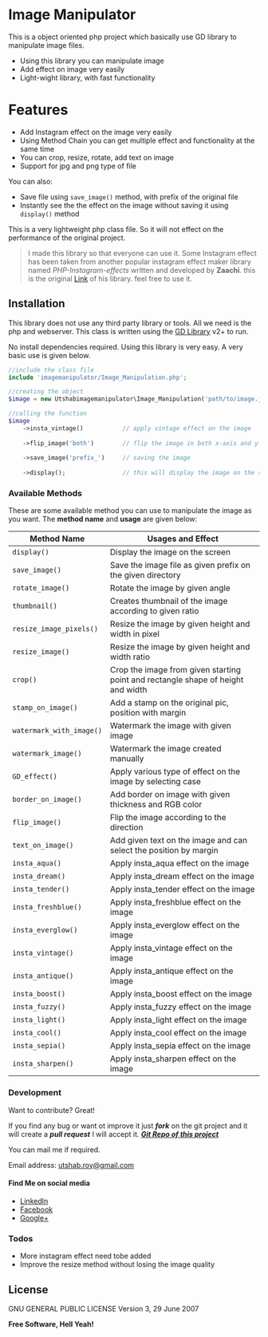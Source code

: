 # Image Manipulator


This is a object oriented php project which basically use GD library to manipulate image files. 

  - Using this library you can manipulate image
  - Add effect on image very easily
  - Light-wight library, with fast functionality

# Features

  - Add Instagram effect on the image very easily 
  - Using Method Chain you can get multiple effect and functionality at the same time 
  - You can crop, resize, rotate, add text on image 
  - Support for jpg and png type of file 


You can also:
  - Save file using `save_image()` method, with prefix of the original file
  - Instantly see the the effect on the image without saving it using `display()` method
  

This is a very lightweight php class file. So it will not effect on the performance of the original project.

> I made this library so that everyone can use it.
> Some Instagram effect has been taken from another popular 
> instagram effect maker library named *PHP-Instagram-effects*
> written and developed by **Zaachi**.
> this is the original [Link](https://github.com/zaachi/PHP-Instagram-effects) of his library.
> feel free to use it.



## Installation

This library does not use any third party library or tools. All we need is the php and webserver. This class is written using the [GD Library](http://php.net/manual/en/book.image.php) v2+ to run.

No install dependencies required. Using this library is very easy. A very basic use is given below. 


```php
//include the class file
include 'imagemanipulator/Image_Manipulation.php';

//creating the object
$image = new Utshabimagemanipulator\Image_Manipulation('path/to/image.jpg');

//calling the function
$image
    ->insta_vintage()           // apply vintage effect on the image
    
    ->flip_image('both')        // flip the image in both x-axis and y-axis
    
    ->save_image('prefix_')     // saving the image   
    
    ->display();                // this will display the image on the screen
```



### Available Methods

These are some available method you can use to manipulate the image as you want. The **method name** and **usage** are given below:

| Method Name | Usages and Effect |
| ------ | ------ |
| `display()` | Display the image on the screen |
| `save_image()` | Save the image file as given prefix on the given directory  |
| `rotate_image()` | Rotate the image by given angle  |
| `thumbnail()` | Creates thumbnail of the image according to given ratio |
| `resize_image_pixels()` | Resize the image by given height and width in pixel |
| `resize_image()` | Resize the image by given height and width ratio |
| `crop()` | Crop the image from given starting point and rectangle shape of height and width |
| `stamp_on_image()` | Add a stamp on the original pic, position with margin |
| `watermark_with_image()` | Watermark the image with given image |
| `watermark_image()` | Watermark the image created manually |
| `GD_effect()` | Apply various type of effect on the image by selecting case |
| `border_on_image()` | Add border on image with given thickness and RGB color |
| `flip_image()` | Flip the image according to the direction |
| `text_on_image()` | Add given text on the image and can select the position by margin |
| `insta_aqua()` | Apply insta_aqua effect on the image |
| `insta_dream()` | Apply insta_dream effect on the image |
| `insta_tender()` | Apply insta_tender effect on the image |
| `insta_freshblue()` | Apply insta_freshblue effect on the image |
| `insta_everglow()` | Apply insta_everglow effect on the image |
| `insta_vintage()` | Apply insta_vintage effect on the image |
| `insta_antique()` | Apply insta_antique effect on the image |
| `insta_boost()` | Apply insta_boost effect on the image |
| `insta_fuzzy()` | Apply insta_fuzzy effect on the image |
| `insta_light()` | Apply insta_light effect on the image |
| `insta_cool()` | Apply insta_cool effect on the image |
| `insta_sepia()` | Apply insta_sepia effect on the image |
| `insta_sharpen()` | Apply insta_sharpen effect on the image |




### Development

Want to contribute? Great!

If you find any bug or want ot improve it just ***fork*** on the git project and it will create a  ***pull request*** I will accept it.
***[Git Repo of this project][gitRepo]***

You can mail me if required. 

Email address: <utshab.roy@gmail.com>


#### Find Me on social media

* [LinkedIn][linkedInLink]
* [Facebook][facebookLink]
* [Google+][googlePlusLink]


### Todos

 - More instagram effect need tobe added
 - Improve the resize method without losing the image quality

License
----

GNU GENERAL PUBLIC LICENSE Version 3, 29 June 2007


**Free Software, Hell Yeah!**

   [facebookLink]: <https://www.facebook.com/uutshab>
   [linkedInLink]: <https://www.linkedin.com/in/utshab-roy>
   [googlePlusLink]: <https://plus.google.com/u/0/+UtshabRoy>
   [gitRepo]: <https://github.com/utshab-roy/photoEditor_php>
   
